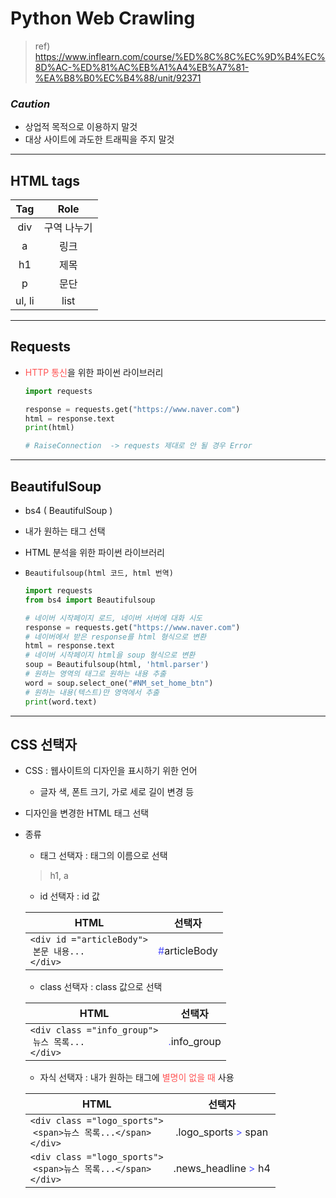 # Python Web Crawling


<style>
    span { color: #FF5353; }
</style>

>   ref) https://www.inflearn.com/course/%ED%8C%8C%EC%9D%B4%EC%8D%AC-%ED%81%AC%EB%A1%A4%EB%A7%81-%EA%B8%B0%EC%B4%88/unit/92371


### *Caution*

-   상업적 목적으로 이용하지 말것
-   대상 사이트에 과도한 트래픽을 주지 말것


-----


## HTML tags

|**Tag**|**Role**|
|:---:|:---:|
|div|구역 나누기|
|a|링크|
|h1|제목|
|p|문단|
|ul, li|list|


-----


## Requests

-   <span>HTTP 통신</span>을 위한 파이썬 라이브러리

    ```python
    import requests

    response = requests.get("https://www.naver.com")
    html = response.text
    print(html)

    # RaiseConnection  -> requests 제대로 안 될 경우 Error
    ```

-----


## BeautifulSoup

-   bs4 ( BeautifulSoup )
-   내가 원하는 태그 선택
-   HTML 분석을 위한 파이썬 라이브러리
-   `Beautifulsoup(html 코드, html 번역)`

    ```python
    import requests
    from bs4 import Beautifulsoup

    # 네이버 시작페이지 로드, 네이버 서버에 대화 시도
    response = requests.get("https://www.naver.com")
    # 네이버에서 받은 response를 html 형식으로 변환
    html = response.text
    # 네이버 시작페이지 html을 soup 형식으로 변환
    soup = Beautifulsoup(html, 'html.parser')
    # 원하는 영역의 태그로 원하는 내용 추출
    word = soup.select_one("#NM_set_home_btn")
    # 원하는 내용(텍스트)만 영역에서 추출
    print(word.text)
    ```

-----

## CSS 선택자

-   CSS : 웹사이트의 디자인을 표시하기 위한 언어
    +   글자 색, 폰트 크기, 가로 세로 길이 변경 등
-   디자인을 변경한 HTML 태그 선택
-   종류
    +   태그 선택자 : 태그의 이름으로 선택
    >   h1, a
    +   id 선택자 : id 값

    |<center>HTML</center>|선택자|
    |:---|:---:|
    |`<div id ="articleBody">`<br>&nbsp;`본문 내용...`<br>`</div>`|<span style="color:#5353FF;">#</span>articleBody|

    +   class 선택자 : class 값으로 선택

    |<center>HTML</center>|선택자|
    |:---|:---:|
    |`<div class ="info_group">`<br>&nbsp;`뉴스 목록...`<br>`</div>`|<span style="color:#5353FF;">.</span>info_group|

    +   자식 선택자 : 내가 원하는 태그에 <span>별명이 없을 때</span> 사용

    |<center>HTML</center>|선택자|
    |:---|:---:|
    |`<div class ="logo_sports">`<br>&nbsp;`<span>뉴스 목록...</span>`<br>`</div>`|.logo_sports <span style="color:#5353FF;">></span> span|
    |`<div class ="logo_sports">`<br>&nbsp;`<span>뉴스 목록...</span>`<br>`</div>`|.news_headline <span style="color:#5353FF;">></span> h4|